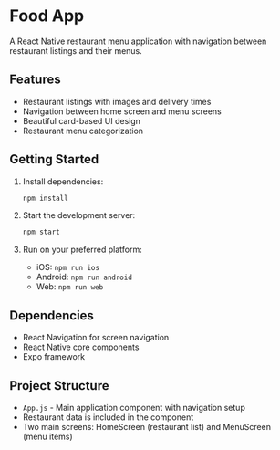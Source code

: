# Food App

A React Native restaurant menu application with navigation between restaurant listings and their menus.

## Features

- Restaurant listings with images and delivery times
- Navigation between home screen and menu screens
- Beautiful card-based UI design
- Restaurant menu categorization

## Getting Started

1. Install dependencies:

   ```bash
   npm install
   ```

2. Start the development server:

   ```bash
   npm start
   ```

3. Run on your preferred platform:
   - iOS: `npm run ios`
   - Android: `npm run android`
   - Web: `npm run web`

## Dependencies

- React Navigation for screen navigation
- React Native core components
- Expo framework

## Project Structure

- `App.js` - Main application component with navigation setup
- Restaurant data is included in the component
- Two main screens: HomeScreen (restaurant list) and MenuScreen (menu items)

